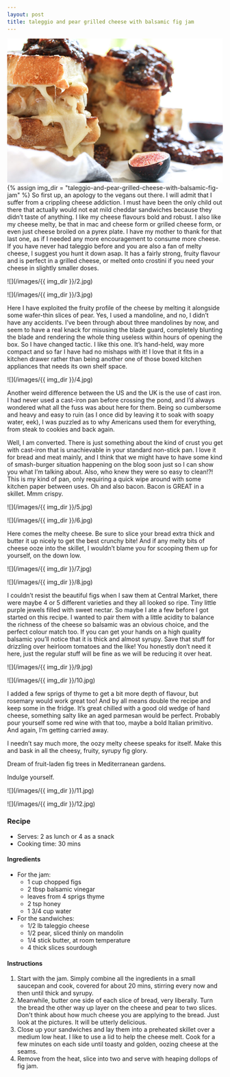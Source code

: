 ```yaml
---
layout: post
title: taleggio and pear grilled cheese with balsamic fig jam
---
```

![](/images/taleggio-and-pear-grilled-cheese-with-balsamic-fig-jam/1.jpg)
{% assign img_dir = "taleggio-and-pear-grilled-cheese-with-balsamic-fig-jam" %}
So first up, an apology to the vegans out there. I will admit that I suffer from a crippling cheese addiction. I must have been the only child out there that actually would not eat mild cheddar sandwiches because they didn’t taste of anything. I like my cheese flavours bold and robust. I also like my cheese melty, be that in mac and cheese form or grilled cheese form, or even just cheese broiled on a pyrex plate. I have my mother to thank for that last one, as if I needed any more encouragement to consume more cheese. If you have never had taleggio before and you are also a fan of melty cheese, I suggest you hunt it down asap. It has a fairly strong, fruity flavour and is perfect in a grilled cheese, or melted onto crostini if you need your cheese in slightly smaller doses.

![](/images/{{ img_dir }}/2.jpg)

![](/images/{{ img_dir }}/3.jpg)

Here I have exploited the fruity profile of the cheese by melting it alongside some wafer-thin slices of pear. Yes, I used a mandoline, and no, I didn’t have any accidents. I’ve been through about three mandolines by now, and seem to have a real knack for misusing the blade guard, completely blunting the blade and rendering the whole thing useless within hours of opening the box. So I have changed tactic. I like this one. It’s hand-held, way more compact and so far I have had no mishaps with it! I love that it fits in a kitchen drawer rather than being another one of those boxed kitchen appliances that needs its own shelf space.

![](/images/{{ img_dir }}/4.jpg)

Another weird difference between the US and the UK is the use of cast iron. I had never used a cast-iron pan before crossing the pond, and I’d always wondered what all the fuss was about here for them. Being so cumbersome and heavy and easy to ruin (as I once did by leaving it to soak with soapy water, eek), I was puzzled as to why Americans used them for everything, from steak to cookies and back again.

Well, I am converted. There is just something about the kind of crust you get with cast-iron that is unachievable in your standard non-stick pan. I love it for bread and meat mainly, and I think that we might have to have some kind of smash-burger situation happening on the blog soon just so I can show you what I’m talking about. Also, who knew they were so easy to clean!?! This is my kind of pan, only requiring a quick wipe around with some kitchen paper between uses. Oh and also bacon. Bacon is GREAT in a skillet. Mmm crispy.

![](/images/{{ img_dir }}/5.jpg)

![](/images/{{ img_dir }}/6.jpg)

Here comes the melty cheese. Be sure to slice your bread extra thick and butter it up nicely to get the best crunchy bite! And if any melty bits of cheese ooze into the skillet, I wouldn’t blame you for scooping them up for yourself, on the down low.

![](/images/{{ img_dir }}/7.jpg)

![](/images/{{ img_dir }}/8.jpg)

I couldn’t resist the beautiful figs when I saw them at Central Market, there were maybe 4 or 5 different varieties and they all looked so ripe. Tiny little purple jewels filled with sweet nectar. So maybe I ate a few before I got started on this recipe. I wanted to pair them with a little acidity to balance the richness of the cheese so balsamic was an obvious choice, and the perfect colour match too. If you can get your hands on a high quality balsamic you’ll notice that it is thick and almost syrupy. Save that stuff for drizzling over heirloom tomatoes and the like! You honestly don’t need it here, just the regular stuff will be fine as we will be reducing it over heat.

![](/images/{{ img_dir }}/9.jpg)

![](/images/{{ img_dir }}/10.jpg)

I added a few sprigs of thyme to get a bit more depth of flavour, but rosemary would work great too! And by all means double the recipe and keep some in the fridge. It’s great chilled with a good old wedge of hard cheese, something salty like an aged parmesan would be perfect. Probably pour yourself some red wine with that too, maybe a bold Italian primitivo. And again, I’m getting carried away.

I needn’t say much more, the oozy melty cheese speaks for itself. Make this and bask in all the cheesy, fruity, syrupy fig glory.

Dream of fruit-laden fig trees in Mediterranean gardens.

Indulge yourself.

![](/images/{{ img_dir }}/11.jpg)

![](/images/{{ img_dir }}/12.jpg)

### Recipe
+ Serves: 2 as lunch or 4 as a snack
+ Cooking time: 30 mins
#### Ingredients
+ For the jam:
  + 1 cup chopped figs
  + 2 tbsp balsamic vinegar
  + leaves from 4 sprigs thyme
  + 2 tsp honey
  + 1 3/4 cup water
+ For the sandwiches:
  + 1/2 lb taleggio cheese
  + 1/2 pear, sliced thinly on mandolin
  + 1/4 stick butter, at room temperature
  + 4 thick slices sourdough

#### Instructions
1. Start with the jam. Simply combine all the ingredients in a small saucepan and cook, covered for about 20 mins, stirring every now and then until thick and syrupy.
1. Meanwhile, butter one side of each slice of bread, very liberally. Turn the bread the other way up layer on the cheese and pear to two slices. Don't think about how much cheese you are applying to the bread. Just look at the pictures. It will be utterly delicious.
1. Close up your sandwiches and lay them into a preheated skillet over a medium low heat. I like to use a lid to help the cheese melt. Cook for a few minutes on each side until toasty and golden, oozing cheese at the seams.
1. Remove from the heat, slice into two and serve with heaping dollops of fig jam.
